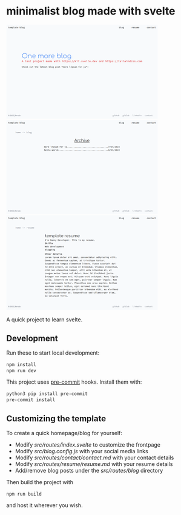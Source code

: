 # minimalist blog made with svelte

<img src="assets/blog_frontpage.png" width="400">
<img src="assets/blog_archive.png" width="400">
<img src="assets/blog_resume.png" width="400">

A quick project to learn svelte.

## Development

Run these to start local development:

```shell
npm install
npm run dev
```

This project uses [pre-commit](https://pre-commit.com) hooks. Install them with:

```shell
python3 pip install pre-commit
pre-commit install
```

## Customizing the template

To create a quick homepage/blog for yourself:

- Modify _src/routes/index.svelte_ to customize the frontpage
- Modify _src/blog.config.js_ with your social media links
- Modify _src/routes/contact/contact.md_ with your contact details
- Modify _src/routes/resume/resume.md_ with your resume details
- Add/remove blog posts under the _src/routes/blog_ directory

Then build the project with

```shell
npm run build
```

and host it wherever you wish.
